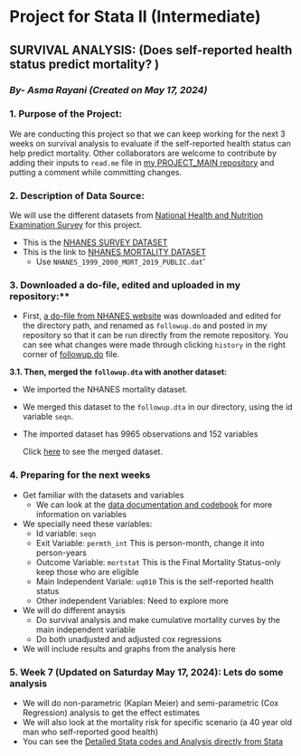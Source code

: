 #  Project for Stata II (Intermediate)

## SURVIVAL ANALYSIS: (Does self-reported health status predict mortality? )

### *By- Asma Rayani (Created on May 17, 2024)*


### 1. Purpose of the Project:
  We are conducting this project so that we can keep working for the next 3 weeks on survival analysis to evaluate if the self-reported health status
  can help predict mortality.
 Other collaborators are welcome to contribute by adding their inputs to `read.me` file in 
 [my PROJECT_MAIN repository](https://github.com/Asmaray5/Project_main)
  and putting a comment while committing changes.
### 2. Description of Data Source:
  We will use the different datasets from [National Health and Nutrition Examination Survey](https://www.cdc.gov/nchs/nhanes/index.htm) for this project.
  - This is the [NHANES SURVEY DATASET](https://wwwn.cdc.gov/Nchs/Nhanes/1999-2000/DEMO.XPT)
  - This is the link to [NHANES MORTALITY DATASET](https://ftp.cdc.gov/pub/HEALTH_STATISTICS/NCHS/datalinkage/linked_mortality/)
    - Use `NHANES_1999_2000_MORT_2019_PUBLIC.dat`'
   
### 3. Downloaded a do-file, edited and uploaded in my repository:** 
   - First, [a do-file from NHANES website](https://ftp.cdc.gov/pub/HEALTH_STATISTICS/NCHS/datalinkage/linked_mortality/Stata_ReadInProgramAllSurveys.do) was downloaded and 
    edited for the directory path,  and renamed as `followup.do` and posted in my repository so that it can be run directly from the remote repository. 
    You can see what changes were made through clicking `history` in the 
    right corner of [followup.do](followup.do) file.
        

**3.1. Then, merged the `followup.dta` with another dataset:**
   - We imported the NHANES mortality dataset.
   - We merged this dataset to the `followup.dta` in our directory, using the id variable `seqn`.
   - The imported dataset has 9965 observations and 152 variables

        Click [here](week7.dta) to see the merged dataset.
     
### 4. Preparing for the next weeks
   - Get familiar with the datasets and variables
       - We can look at the [data documentation and codebook](https://wwwn.cdc.gov/Nchs/Nhanes/1999-2000/HUQ.htm) for more information on variables
   - We specially need these variables:
     - Id variable: `seqn`
     - Exit Variable: `permth_int` This is person-month, change it into person-years
     - Outcome Variable: `mortstat` This is the Final Mortality Status-only keep those who are eligible
     - Main Independent Variale: `uq010` This is the self-reported health status
     - Other independent Variables: Need to explore more
   - We will do different anaysis
        - Do survival analysis and make cumulative mortality curves by the main independent variable
        - Do both unadjusted and adjusted cox regressions 
   - We will include results and graphs from the analysis here
### 5. Week 7 (Updated on Saturday May 17, 2024): Lets do some analysis
   - We will do non-parametric (Kaplan Meier) and  semi-parametric (Cox Regression) analysis to get the effect estimates
   - We will also look at the mortality risk for specific scenario (a 40 year old man who self-reported good health)
   - You can see the [Detailed Stata codes and Analysis directly from Stata](dyndoc.html)
